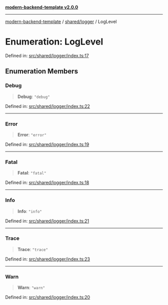 [**modern-backend-template v2.0.0**](../../../README.md)

***

[modern-backend-template](../../../modules.md) / [shared/logger](../README.md) / LogLevel

# Enumeration: LogLevel

Defined in: [src/shared/logger/index.ts:17](https://github.com/maemreyo/saas-4cus-nodejs/blob/1a77de11cd6eaefe66c31c7f5de281673fc25ce5/src/shared/logger/index.ts#L17)

## Enumeration Members

### Debug

> **Debug**: `"debug"`

Defined in: [src/shared/logger/index.ts:22](https://github.com/maemreyo/saas-4cus-nodejs/blob/1a77de11cd6eaefe66c31c7f5de281673fc25ce5/src/shared/logger/index.ts#L22)

***

### Error

> **Error**: `"error"`

Defined in: [src/shared/logger/index.ts:19](https://github.com/maemreyo/saas-4cus-nodejs/blob/1a77de11cd6eaefe66c31c7f5de281673fc25ce5/src/shared/logger/index.ts#L19)

***

### Fatal

> **Fatal**: `"fatal"`

Defined in: [src/shared/logger/index.ts:18](https://github.com/maemreyo/saas-4cus-nodejs/blob/1a77de11cd6eaefe66c31c7f5de281673fc25ce5/src/shared/logger/index.ts#L18)

***

### Info

> **Info**: `"info"`

Defined in: [src/shared/logger/index.ts:21](https://github.com/maemreyo/saas-4cus-nodejs/blob/1a77de11cd6eaefe66c31c7f5de281673fc25ce5/src/shared/logger/index.ts#L21)

***

### Trace

> **Trace**: `"trace"`

Defined in: [src/shared/logger/index.ts:23](https://github.com/maemreyo/saas-4cus-nodejs/blob/1a77de11cd6eaefe66c31c7f5de281673fc25ce5/src/shared/logger/index.ts#L23)

***

### Warn

> **Warn**: `"warn"`

Defined in: [src/shared/logger/index.ts:20](https://github.com/maemreyo/saas-4cus-nodejs/blob/1a77de11cd6eaefe66c31c7f5de281673fc25ce5/src/shared/logger/index.ts#L20)
